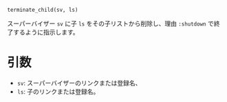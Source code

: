 ```
terminate_child(sv, ls)
```

スーパーバイザー `sv` に子 `ls` をその子リストから削除し、理由 `:shutdown` で終了するように指示します。

# 引数

  * `sv`: スーパーバイザーのリンクまたは登録名、
  * `ls`: 子のリンクまたは登録名。
